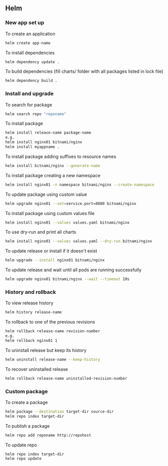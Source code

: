 ## Helm

### New app set up

To create an application
```bash
helm create app-name
```

To install dependencies
```bash
helm dependency update .
```

To build dependencies (fill charts/ folder with all packages listed in lock file)
```bash
helm dependency build .
```

### Install and upgrade

To search for package
```bash
helm search repo "reponame"
```

To install package
```bash
helm install release-name package-name
e.g.
helm install nginx01 bitnami/nginx
helm install myappname .
```

To install package adding suffixes to resource names
```bash
helm install bitnami/nginx --generate-name
```

To install package creating a new namespace
```bash
helm install nginx01 -n namespace bitnami/nginx --create-namespace
```

To update package using custom value
```bash
helm upgrade nginx01 --set=service.port=8080 bitnami/nginx
```

To install package using custom values file
```bash
helm install nginx01 --values values.yaml bitnami/nginx
```

To use dry-run and print all charts
```bash
helm install nginx01 --values values.yaml --dry-run bitnami/nginx
```

To update release or install if it doesn't exist
```bash
helm upgrade --install nginx01 bitnami/nginx
```

To update release and wait until all pods are running successfully
```bash
helm upgrade nginx01 bitnami/nginx --wait --timeout 10s
```

### History and rollback

To view release history
```bash
helm history release-name
```

To rollback to one of the previous revisions
```bash
helm rollback release-name revision-number
e.g.
helm rollback nginx01 1
```

To uninstall release but keep its history
```bash
helm uninstall release-name --keep-history
```

To recover uninstalled release
```bash
helm rollback release-name uninstalled-revision-number
```

### Custom package

To create a package
```bash
helm package --destination target-dir source-dir
helm repo index target-dir
```

To publish a package
```bash
helm repo add reponame http://repohost
``` 

To update repo
```bash
helm repo index target-dir
helm repo update 
```
